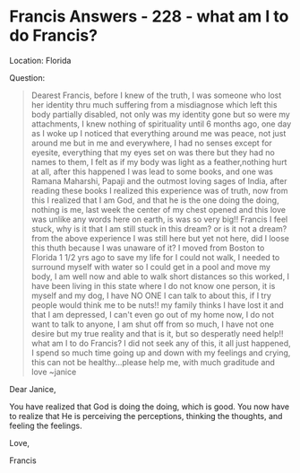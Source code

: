 # Francis Answers - 228 - what am I to do Francis?

Location: Florida 

Question:

>Dearest Francis, before I knew of the truth, I was someone who lost her identity thru much suffering from a misdiagnose which left this body partially disabled, not only was my identity gone but so were my attachments, I knew nothing of spirituality until 6 months ago, one day as I woke up I noticed that everything around me was peace, not just around me but in me and everywhere, I had no senses except for eyesite, everything that my eyes set on was there but they had no names to them, I felt as if my body was light as a feather,nothing hurt at all, after this happened I was lead to some books, and one was Ramana Maharshi, Papaji and the outmost loving sages of India, after reading these books I realized this experience was of truth, now from this I realized that I am God, and that he is the one doing the doing, nothing is me, last week the center of my chest opened and this love was unlike any words here on earth, is was so very big!! Francis I feel stuck, why is it that I am still stuck in this dream? or is it not a dream? from the above experience I was still here but yet not here, did I loose this thuth because I was unaware of it? I moved from Boston to Florida 1 1/2 yrs ago to save my life for I could not walk, I needed to surround myself with water so I could get in a pool and move my body, I am well now and able to walk short distances so this worked, I have been living in this state where I do not know one person, it is myself and my dog, I have NO ONE I can talk to about this, if I try people would think me to be nuts!! my family thinks I have lost it and that I am depressed, I can\'t even go out of my home now, I do not want to talk to anyone, I am shut off from so much, I have not one desire but my true reality and that is it, but so desperatly need help!! what am I to do Francis? I did not seek any of this, it all just happened, I spend so much time going up and down with my feelings and crying, this can not be healthy...please help me, with much graditude and love ~janice

Dear Janice,

You have realized that God is doing the doing, which is good. You now have to realize that He is perceiving the perceptions, thinking the thoughts, and feeling the feelings.

Love,

Francis

